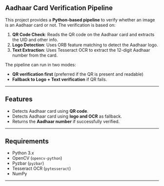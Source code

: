 ## Aadhaar Card Verification Pipeline 

This project provides a **Python-based pipeline** to verify whether an image is an Aadhaar card or not. The verification is based on:
1. **QR Code Check**: Reads the QR code on the Aadhaar card and extracts the UID and other info.  
2. **Logo Detection**: Uses ORB feature matching to detect the Aadhaar logo.  
3. **Text Extraction**: Uses Tesseract OCR to extract the 12-digit Aadhaar number from the card.

The pipeline can run in two modes:
- **QR verification first** (preferred if the QR is present and readable)
- **Fallback to Logo + Text verification** if QR fails.
----
## Features
- Detects Aadhaar card using **QR code**.
- Detects Aadhaar card using **logo and OCR** as fallback.
- Returns the **Aadhaar number** if successfully verified.
---
## Requirements

- Python 3.x
- OpenCV (`opencv-python`)
- Pyzbar (`pyzbar`)
- Tesseract OCR (`pytesseract`)
- NumPy
---
